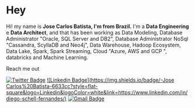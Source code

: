# Hey 

Hi! my name is **Jose Carlos Batista, I'm from Brazil.**
I'm a **Data Engineering** e **Data Architect**, and that has been working as Data Modeling, Database Administrator "Oracle, SQL Server and DB2", Database Administrator NoSql "Cassandra, ScyllaDB and Neo4j", Data Warehouse, Hadoop Ecosystem, Data Lake, Spark, Spark Streaming, Cloud "Azure, AWS and GCP ", databricks and Machine Learning.

Reach me out

[![Twitter Badge](https://img.shields.io/badge/-@dieegosf-6633cc?style=flat-square&labelColor=6633cc&logo=twitter&logoColor=white&link=https://twitter.com/dieegosf)](https://twitter.com/dieegosf) 
[![Linkedin Badge](https://img.shields.io/badge/-Jose Carlos%20Batista-6633cc?style=flat-square&logo=Linkedin&logoColor=white&link=https://www.linkedin.com/in/diego-schell-fernandes/)](https://www.linkedin.com/in/jose-carlos-sousa-ferreira-batista-5228a868/) 
[![Gmail Badge](https://img.shields.io/badge/-jcarlos.batista@gmail.com-6633cc?style=flat-square&logo=Gmail&logoColor=white&link=mailto:jcarlos.batista@gmail.com)](mailto:jcarlos.batista@gmail.com)
